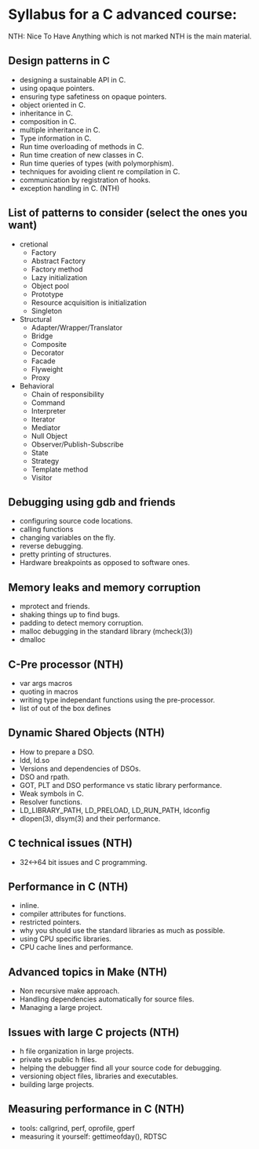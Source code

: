 Syllabus for a C advanced course:
=================================
NTH: Nice To Have
Anything which is not marked NTH is the main material.

Design patterns in C
--------------------
* designing a sustainable API in C.
* using opaque pointers.
* ensuring type safetiness on opaque pointers.
* object oriented in C.
* inheritance in C.
* composition in C.
* multiple inheritance in C.
* Type information in C.
* Run time overloading of methods in C.
* Run time creation of new classes in C.
* Run time queries of types (with polymorphism).
* techniques for avoiding client re compilation in C.
* communication by registration of hooks.
* exception handling in C. (NTH)

List of patterns to consider (select the ones you want)
-------------------------------------------------------
* cretional
	- Factory
	- Abstract Factory
	- Factory method
	- Lazy initialization
	- Object pool
	- Prototype
	- Resource acquisition is initialization
	- Singleton
* Structural
	- Adapter/Wrapper/Translator
	- Bridge
	- Composite
	- Decorator
	- Facade
	- Flyweight
	- Proxy
* Behavioral
	- Chain of responsibility
	- Command
	- Interpreter
	- Iterator
	- Mediator
	- Null Object
	- Observer/Publish-Subscribe
	- State
	- Strategy
	- Template method
	- Visitor

Debugging using gdb and friends
-------------------------------
* configuring source code locations.
* calling functions
* changing variables on the fly.
* reverse debugging.
* pretty printing of structures.
* Hardware breakpoints as opposed to software ones.

Memory leaks and memory corruption
----------------------------------
* mprotect and friends.
* shaking things up to find bugs.
* padding to detect memory corruption.
* malloc debugging in the standard library (mcheck(3))
* dmalloc

C-Pre processor (NTH)
---------------------
* var args macros
* quoting in macros
* writing type independant functions using the pre-processor.
* list of out of the box defines

Dynamic Shared Objects (NTH)
----------------------------
* How to prepare a DSO.
* ldd, ld.so
* Versions and dependencies of DSOs.
* DSO and rpath.
* GOT, PLT and DSO performance vs static library performance.
* Weak symbols in C.
* Resolver functions.
* LD_LIBRARY_PATH, LD_PRELOAD, LD_RUN_PATH, ldconfig
* dlopen(3), dlsym(3) and their performance.

C technical issues (NTH)
------------------------
* 32<->64 bit issues and C programming.

Performance in C (NTH)
----------------------
* inline.
* compiler attributes for functions.
* restricted pointers.
* why you should use the standard libraries as much as possible.
* using CPU specific libraries.
* CPU cache lines and performance.

Advanced topics in Make (NTH)
-----------------------------
* Non recursive make approach. 
* Handling dependencies automatically for source files.
* Managing a large project.

Issues with large C projects (NTH)
----------------------------------
* h file organization in large projects.
* private vs public h files.
* helping the debugger find all your source code for debugging. 
* versioning object files, libraries and executables.
* building large projects.

Measuring performance in C (NTH)
--------------------------------
* tools: callgrind, perf, oprofile, gperf
* measuring it yourself: gettimeofday(), RDTSC
